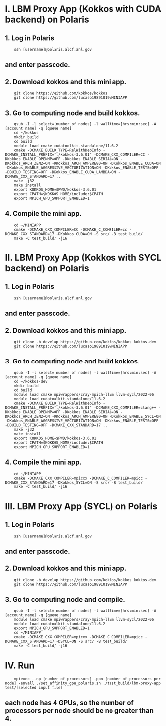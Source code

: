 # I. LBM Proxy App (Kokkos with CUDA backend) on Polaris
## 1. Log in Polaris
```
	ssh [username]@polaris.alcf.anl.gov
```
## and enter passcode.
## 2. Download kokkos and this mini app.
```
	git clone https://github.com/kokkos/kokkos
	git clone https://github.com/lucaso19891019/MINIAPP
```
## 3. Go to computing node and build kokkos.
```
	qsub -I -l select=[number of nodes] -l walltime=[hrs:min:sec] -A [account name] -q [queue name]
	cd ~/kokkos
	mkdir build
	cd build
	module load cmake cudatoolkit-standalone/11.6.2
	cmake -DCMAKE_BUILD_TYPE=RelWithDebInfo -DCMAKE_INSTALL_PREFIX="./kokkos-3.6.01" -DCMAKE_CXX_COMPILER=CC -DKokkos_ENABLE_OPENMP=OFF -DKokkos_ENABLE_SERIAL=ON -DKokkos_ARCH_ZEN2=ON -DKokkos_ARCH_AMPERE80=ON -DKokkos_ENABLE_CUDA=ON -DKokkos_ENABLE_AGGRESSIVE_VECTORIZATION=ON -DKokkos_ENABLE_TESTS=OFF -DBUILD_TESTING=OFF -DKokkos_ENABLE_CUDA_LAMBDA=ON -DCMAKE_CXX_STANDARD=17 ..
	make -j32
	make install
	export KOKKOS_HOME=$PWD/kokkos-3.6.01
	export CPATH=$KOKKOS_HOME/include:$CPATH
	export MPICH_GPU_SUPPORT_ENABLED=1
```
## 4. Compile the mini app.
```
	cd ~/MINIAPP
	cmake -DCMAKE_CXX_COMPILER=CC -DCMAKE_C_COMPILER=cc -DCMAKE_CXX_STANDARD=17 -DKokkos_CUDA=ON -S src/ -B test_build/
	make -C test_build/ -j16
```
# II. LBM Proxy App (Kokkos with SYCL backend) on Polaris
## 1. Log in Polaris
```
	ssh [username]@polaris.alcf.anl.gov
```
## and enter passcode.
## 2. Download kokkos and this mini app.
```
	git clone -b develop https://github.com/kokkos/kokkos kokkos-dev
	git clone https://github.com/lucaso19891019/MINIAPP
```
## 3. Go to computing node and build kokkos.
```
	qsub -I -l select=[number of nodes] -l walltime=[hrs:min:sec] -A [account name] -q [queue name]
	cd ~/kokkos-dev
	mkdir build
	cd build
	module load cmake mpiwrappers/cray-mpich-llvm llvm-sycl/2022-06
	module load cudatoolkit-standalone/11.6.2
	cmake -DCMAKE_BUILD_TYPE=RelWithDebInfo -DCMAKE_INSTALL_PREFIX="./kokkos-3.6.01" -DCMAKE_CXX_COMPILER=clang++ -DKokkos_ENABLE_OPENMP=OFF -DKokkos_ENABLE_SERIAL=ON -DKokkos_ARCH_ZEN2=ON -DKokkos_ARCH_AMPERE80=ON -DKokkos_ENABLE_SYCL=ON -DKokkos_ENABLE_AGGRESSIVE_VECTORIZATION=ON -DKokkos_ENABLE_TESTS=OFF -DBUILD_TESTING=OFF -DCMAKE_CXX_STANDARD=17 ..
	make -j32
	make install
	export KOKKOS_HOME=$PWD/kokkos-3.6.01
	export CPATH=$KOKKOS_HOME/include:$CPATH
	export MPICH_GPU_SUPPORT_ENABLED=1
```
## 4. Compile the mini app.
```
	cd ~/MINIAPP
	cmake -DCMAKE_CXX_COMPILER=mpicxx -DCMAKE_C_COMPILER=mpicc -DCMAKE_CXX_STANDARD=17 -DKokkos_SYCL=ON -S src/ -B test_build/
	make -C test_build/ -j16
```
# III. LBM Proxy App (SYCL) on Polaris
## 1. Log in Polaris
```
	ssh [username]@polaris.alcf.anl.gov
```
## and enter passcode.
## 2. Download kokkos and this mini app.
```
	git clone -b develop https://github.com/kokkos/kokkos kokkos-dev
	git clone https://github.com/lucaso19891019/MINIAPP
```
## 3. Go to computing node and compile.
```
	qsub -I -l select=[number of nodes] -l walltime=[hrs:min:sec] -A [account name] -q [queue name]
	module load cmake mpiwrappers/cray-mpich-llvm llvm-sycl/2022-06
	module load cudatoolkit-standalone/11.6.2
	export MPICH_GPU_SUPPORT_ENABLED=1
	cd ~/MINIAPP
	cmake -DCMAKE_CXX_COMPILER=mpicxx -DCMAKE_C_COMPILER=mpicc -DCMAKE_CXX_STANDARD=17 -DSYCL=ON -S src/ -B test_build/
	make -C test_build/ -j16
```
# IV. Run
```
	mpiexec --np [number of processors] -ppn [number of processors per node] -envall ./set_affinity_gpu_polaris.sh ./test_build/lbm-proxy-app test/[selected input file]
```
## each node has 4 GPUs, so the number of processors per node should be no greater than 4.
	

